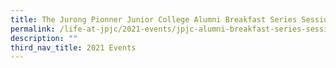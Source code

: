 ```yaml
---
title: The Jurong Pionner Junior College Alumni Breakfast Series Session 3
permalink: /life-at-jpjc/2021-events/jpjc-alumni-breakfast-series-session-3/
description: ""
third_nav_title: 2021 Events
---
```

